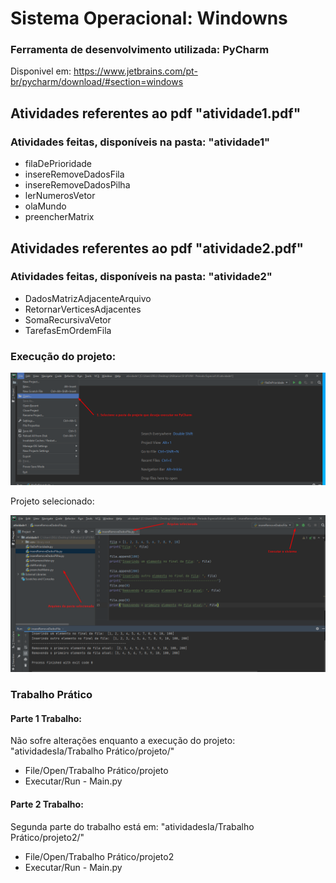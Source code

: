 # Sistema Operacional: Windowns

### Ferramenta de desenvolvimento utilizada: PyCharm
  Disponivel em:  https://www.jetbrains.com/pt-br/pycharm/download/#section=windows
 
 ## Atividades referentes ao pdf "atividade1.pdf"
 ### Atividades feitas, disponíveis na pasta: "atividade1" 
 * filaDePrioridade
 * insereRemoveDadosFila
 * insereRemoveDadosPilha
 * lerNumerosVetor
 * olaMundo
 * preencherMatrix
  
 ## Atividades referentes ao pdf "atividade2.pdf"
 ### Atividades feitas, disponíveis na pasta: "atividade2" 
 * DadosMatrizAdjacenteArquivo
 * RetornarVerticesAdjacentes
 * SomaRecursivaVetor
 * TarefasEmOrdemFila

  
### Execução do projeto:

![alt text](https://github.com/mateus2810/atividadesIa/blob/master/imagens/abrindoProjeto.png)

Projeto selecionado:

![alt text](https://github.com/mateus2810/atividadesIa/blob/master/imagens/projetoAberto.png)

### Trabalho Prático

#### Parte 1 Trabalho:
Não sofre alterações enquanto a execução do projeto: "atividadesIa/Trabalho Prático/projeto/"
  * File/Open/Trabalho Prático/projeto
  * Executar/Run - Main.py
  
#### Parte 2 Trabalho:
Segunda parte do trabalho está em: "atividadesIa/Trabalho Prático/projeto2/"
  * File/Open/Trabalho Prático/projeto2
  * Executar/Run - Main.py

  

